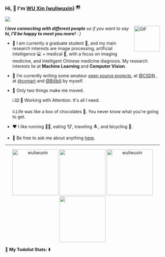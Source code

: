 

###  Hi, 👋  I'm <a href="https://wuliwuxin.github.io/" target="_blank">WU Xin (wuliwuxin)</a> <sup><a href="https://github.com/Charmve/Charmve/blob/master/OctoCharmve/pronounce.m4a?raw=true" title="pronunciation">🔊</a></sup>

![](https://visitor-badge.glitch.me/badge?page_id=wuliwuxin.wuliwuxin)


<img align="right" alt="GIF" src="https://media.giphy.com/media/LnQjpWaON8nhr21vNW/giphy.gif" width="84" title="Say HI"> <summary><em><b>I love connecting with different people</b> so if you want to say <b>hi, I'll be happy to meet you more!</b> : )</em></summary>


- 📖 I am currently a graduate student 🔭, and my main research interests are image processing, artificial intelligence 💻 + medical 🏥, with a focus on imaging medicine, and intelligent Chinese medicine diagnosis. My research interests lie at <b>Machine Learning</b> and <b>Computer Vision</b>. 
- 🌱  I’m currently writing some amateur [open source projects](https://github.com/wuliwuxin?tab=repositories), at [@CSDN](https://blog.csdn.net/wuli_xin?spm=1000.2115.3001.5343&type=lately) , at [@cvmart](https://www.cvmart.net/profile?tab=myHomePage) and [@Bilibili](https://space.bilibili.com/404809876) by myself. 
- 🤔 Only two things make me moved. 

     i.⌨️ 🧱 Working with Attention. It's all I need.
     
     ii.Life was like a box of chocolates 🍫. You never know what you're going to get.
     
- ❤️ I like running 🏃‍♀️, eating 🐮, traveling 🏝, and bicycling 🚴.
- 💬 Be free to ask me about anything [here](https://github.com/wuliwuxin/wuliwuxin/issues).
---

  <div align="center">

  <img height="150px" src="https://github-readme-stats.vercel.app/api?username=wuliwuxin&show_icons=true&include_all_commits=true&count_private=true" alt="wuliwuxin" />
  <img height="150px" src="https://github-readme-stats.vercel.app/api/top-langs/?username=wuliwuxin&hide=html&layout=compact" />
  <img height="150px" src="https://github-readme-streak-stats.herokuapp.com/?user=wuliwuxin" alt="wuliwuxin" />
   <img height="150px" src="https://github.com/wuliwuxin/wuliwuxin/blob/main/wechat.png" />
   
 </div>

🚧 **My Todolist Stats: ⬇️**

<!--
**wuxin/wuxin** is a ✨ _special_ ✨ repository because its `README.md` (this file) appears on your GitHub profile.

Here are some ideas to get you started:

- 🔭 I’m currently working on ...
- 🌱 I’m currently learning ...
- 👯 I’m looking to collaborate on ...
- 🤔 I’m looking for help with ...
- 💬 Ask me about ...
- 📫 How to reach me: ...
- 😄 Pronouns: ...
- ⚡ Fun fact: ...
-->


<!--
<table width="100%" border="0" cellspacing="15" cellpadding="0">
<tbody>
  <tr>
    <td>
      <img height="150" src="https://github.com/wuliwuxin/wuliwuxin/blob/main/wechat.png" />
    </td>
    <td width="55%">
        <p align="left"> 
        <p align="left"> <img src="https://github-readme-stats.vercel.app/api?username=wuliwuxin&show_icons=true&include_all_commits=true&count_private=true &theme=highcontrast" alt="wuliwuxin" /> </p>
    </td>
   </tr>
</tbody>
</table>
-->

